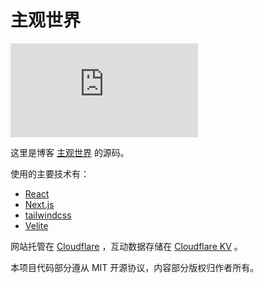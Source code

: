 # 主观世界

[![Website Status](https://img.shields.io/website?label=https://subnooc.com&down_color=lightgrey&down_message=离线&up_color=green&up_message=在线&url=https%3A%2F%2Fsubnooc.com)](https://subnooc.com)

这里是博客 [主观世界](https://subnooc.com) 的源码。

使用的主要技术有：

- [React](https://react.dev)
- [Next.js](https://nextjs.org)
- [tailwindcss](https://tailwindcss.com)
- [Velite](https://velite.js.org)

网站托管在 [Cloudflare](https://cloudflare.com) ，互动数据存储在 [Cloudflare KV](https://cloudflare.com) 。

本项目代码部分遵从 MIT 开源协议，内容部分版权归作者所有。
